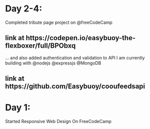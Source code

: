 
<h1>Day 2-4: </h1>

Completed tribute page project on @freeCodeCamp 
<h2>link at https://codepen.io/easybuoy-the-flexboxer/full/BPObxq </h2> 
… and also added authentication and validation to API I am currently building with @nodejs @expressjs @MongoDB 
<h2> link at https://github.com/Easybuoy/cooufeedsapi</h2>

<h1>Day 1: </h1>

Started Responsive Web Design On FreeCodeCamp